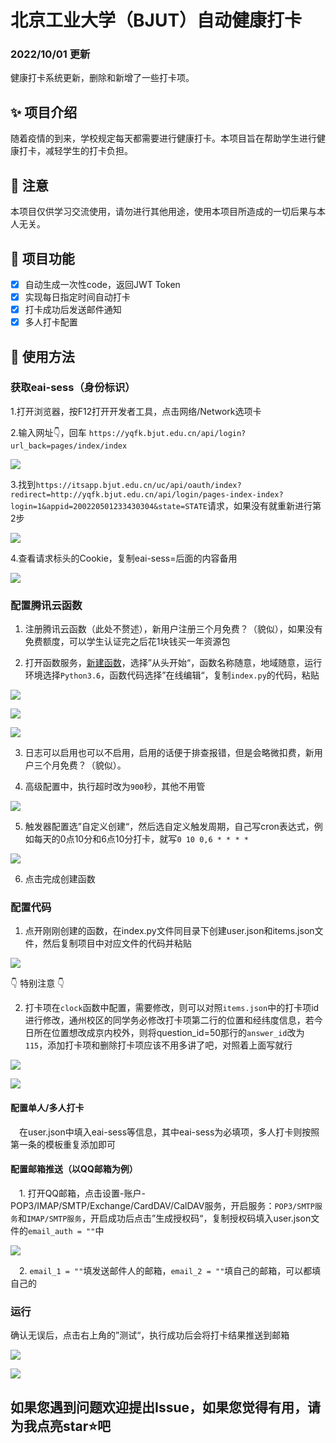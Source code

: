 # 北京工业大学（BJUT）自动健康打卡

### 2022/10/01 更新
健康打卡系统更新，删除和新增了一些打卡项。

## ✨ 项目介绍
随着疫情的到来，学校规定每天都需要进行健康打卡。本项目旨在帮助学生进行健康打卡，减轻学生的打卡负担。
## 📢 注意
本项目仅供学习交流使用，请勿进行其他用途，使用本项目所造成的一切后果与本人无关。
## 🎄 项目功能

* [x] 自动生成一次性code，返回JWT Token
* [x] 实现每日指定时间自动打卡
* [x] 打卡成功后发送邮件通知
* [x] 多人打卡配置

## 🔔 使用方法
### 获取eai-sess（身份标识）
1.打开浏览器，按F12打开开发者工具，点击网络/Network选项卡

2.输入网址👇，回车
`https://yqfk.bjut.edu.cn/api/login?url_back=pages/index/index`

![](https://zwhy-1310134253.cos.ap-beijing.myqcloud.com/clock1.jpg)

3.找到`https://itsapp.bjut.edu.cn/uc/api/oauth/index?redirect=http://yqfk.bjut.edu.cn/api/login/pages-index-index?login=1&appid=200220501233430304&state=STATE`请求，如果没有就重新进行第2步

![](https://zwhy-1310134253.cos.ap-beijing.myqcloud.com/clock2.jpg)

4.查看请求标头的Cookie，复制eai-sess=后面的内容备用

![](https://zwhy-1310134253.cos.ap-beijing.myqcloud.com/clock3.jpg)

### 配置腾讯云函数

1. 注册腾讯云函数（此处不赘述），新用户注册三个月免费？（貌似），如果没有免费额度，可以学生认证完之后花1块钱买一年资源包

2. 打开函数服务，[新建函数](https://console.cloud.tencent.com/scf/list-create?rid=1&ns=default&createType=empty)，选择”从头开始“，函数名称随意，地域随意，运行环境选择`Python3.6`，函数代码选择”在线编辑“，复制`index.py`的代码，粘贴

![](https://zwhy-1310134253.cos.ap-beijing.myqcloud.com/clock4.jpg)

![](https://zwhy-1310134253.cos.ap-beijing.myqcloud.com/clock5.jpg)

![](https://zwhy-1310134253.cos.ap-beijing.myqcloud.com/clock6_1.jpg)

3. 日志可以启用也可以不启用，启用的话便于排查报错，但是会略微扣费，新用户三个月免费？（貌似）。

4. 高级配置中，执行超时改为`900`秒，其他不用管

![](https://zwhy-1310134253.cos.ap-beijing.myqcloud.com/clock7.jpg)

5. 触发器配置选”自定义创建“，然后选自定义触发周期，自己写cron表达式，例如每天的0点10分和6点10分打卡，就写`0 10 0,6 * * * *`

![](https://zwhy-1310134253.cos.ap-beijing.myqcloud.com/clock8.jpg)

6. 点击完成创建函数

### 配置代码

1. 点开刚刚创建的函数，在index.py文件同目录下创建user.json和items.json文件，然后复制项目中对应文件的代码并粘贴

![](https://zwhy-1310134253.cos.ap-beijing.myqcloud.com/clock9.jpg)

👇 特别注意 👇

2. 打卡项在`clock`函数中配置，需要修改，则可以对照`items.json`中的打卡项id进行修改，通州校区的同学务必修改打卡项第二行的位置和经纬度信息，若今日所在位置想改成京内校外，则将question_id=50那行的`answer_id`改为`115`，添加打卡项和删除打卡项应该不用多讲了吧，对照着上面写就行

![](https://zwhy-1310134253.cos.ap-beijing.myqcloud.com/clock10.jpg)

![](https://zwhy-1310134253.cos.ap-beijing.myqcloud.com/clock11.jpg)

#### 配置单人/多人打卡
 
　在user.json中填入eai-sess等信息，其中eai-sess为必填项，多人打卡则按照第一条的模板重复添加即可

#### 配置邮箱推送（以QQ邮箱为例）

　1. 打开QQ邮箱，点击设置-账户-POP3/IMAP/SMTP/Exchange/CardDAV/CalDAV服务，开启服务：`POP3/SMTP服务`和`IMAP/SMTP服务`，开启成功后点击”生成授权码“，复制授权码填入user.json文件的`email_auth = ""`中
 
![](https://zwhy-1310134253.cos.ap-beijing.myqcloud.com/clock12.jpg)

　2. `email_1 = ""`填发送邮件人的邮箱，`email_2 = ""`填自己的邮箱，可以都填自己的

### 运行

确认无误后，点击右上角的”测试“，执行成功后会将打卡结果推送到邮箱

![](https://zwhy-1310134253.cos.ap-beijing.myqcloud.com/clock13.jpg)

![](https://zwhy-1310134253.cos.ap-beijing.myqcloud.com/clock14.jpg)

## 如果您遇到问题欢迎提出Issue，如果您觉得有用，请为我点亮star⭐吧
